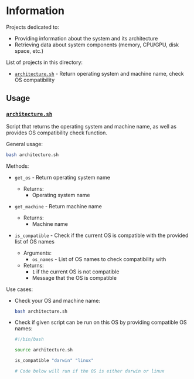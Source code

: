 # Information

Projects dedicated to:
* Providing information about the system and its architecture
* Retrieving data about system components (memory, CPU/GPU, disk space, etc.)

List of projects in this directory:
* [`architecture.sh`](#architecturesh) - Return operating system and machine name, check OS compatibility

## Usage

### [`architecture.sh`](./architecture.sh)

Script that returns the operating system and machine name, as well as provides OS compatibility check function.

General usage:
```bash
bash architecture.sh
```

Methods:
* `get_os` - Return operating system name
    * Returns:
        * Operating system name

* `get_machine` - Return machine name
    * Returns:
        * Machine name
* `is_compatible` - Check if the current OS is compatible with the provided list of OS names
    * Arguments:
        * `os_names` - List of OS names to check compatibility with
    * Returns:
        * `1` if the current OS is not compatible
        * Message that the OS is compatible

Use cases:
* Check your OS and machine name:

    ```bash
    bash architecture.sh
    ```

* Check if given script can be run on this OS by providing compatible OS names:

    ```bash
    #!/bin/bash

    source architecture.sh

    is_compatible "darwin" "linux"

    # Code below will run if the OS is either darwin or linux
    ```
    